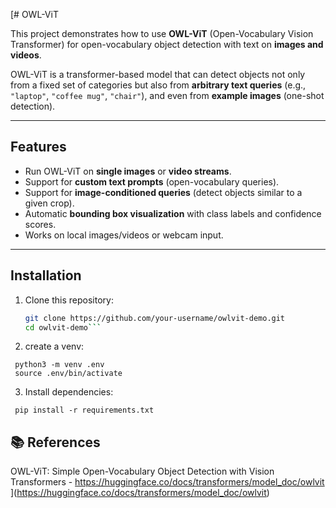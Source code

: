[# OWL-ViT

This project demonstrates how to use **OWL-ViT** (Open-Vocabulary Vision Transformer) for 
open-vocabulary object detection with text on **images and videos**.

OWL-ViT is a transformer-based model that can detect objects not only from a fixed set 
of categories but also from **arbitrary text queries** (e.g., `"laptop"`, `"coffee mug"`, `"chair"`), 
and even from **example images** (one-shot detection).

---

## Features
- Run OWL-ViT on **single images** or **video streams**.
- Support for **custom text prompts** (open-vocabulary queries).
- Support for **image-conditioned queries** (detect objects similar to a given crop).
- Automatic **bounding box visualization** with class labels and confidence scores.
- Works on local images/videos or webcam input.

---

##  Installation
1. Clone this repository:
   ```bash
   git clone https://github.com/your-username/owlvit-demo.git
   cd owlvit-demo```
   
2. create a venv:
  ```
   python3 -m venv .env
   source .env/bin/activate
  ```

3. Install dependencies:

  ```
   pip install -r requirements.txt
  ```


## 📚 References

OWL-ViT: Simple Open-Vocabulary Object Detection with Vision Transformers - https://huggingface.co/docs/transformers/model_doc/owlvit
](https://huggingface.co/docs/transformers/model_doc/owlvit)
